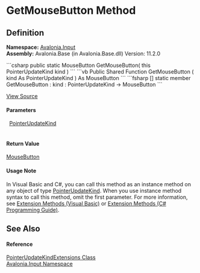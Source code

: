 # GetMouseButton Method




## Definition
**Namespace:** <a href="N_Avalonia_Input">Avalonia.Input</a>  
**Assembly:** Avalonia.Base (in Avalonia.Base.dll) Version: 11.2.0

<Tabs groupId="api-code-preview">
<TabItem value="csharp" label="C#">
```csharp
public static MouseButton GetMouseButton(
	this PointerUpdateKind kind
)
```
</TabItem>
<TabItem value="vb" label="VB">
```vb
<ExtensionAttribute>
Public Shared Function GetMouseButton ( 
	kind As PointerUpdateKind
) As MouseButton
```
</TabItem>
<TabItem value="fsharp" label="F#">
```fsharp
[<ExtensionAttribute>]
static member GetMouseButton : 
        kind : PointerUpdateKind -> MouseButton 
```
</TabItem>
</Tabs>



<a href="https://github.com/AvaloniaUI/Avalonia/tree/master/src/Avalonia.Base/Input/PointerPoint.cs#L211" title="View the source code">View Source</a>



#### Parameters
<dl><dt>  <a href="T_Avalonia_Input_PointerUpdateKind">PointerUpdateKind</a></dt><dd> </dd></dl>

#### Return Value
<a href="T_Avalonia_Input_MouseButton">MouseButton</a>

#### Usage Note
In Visual Basic and C#, you can call this method as an instance method on any object of type <a href="T_Avalonia_Input_PointerUpdateKind">PointerUpdateKind</a>. When you use instance method syntax to call this method, omit the first parameter. For more information, see <a href="https://docs.microsoft.com/dotnet/visual-basic/programming-guide/language-features/procedures/extension-methods" target="_blank" rel="noopener noreferrer">Extension Methods (Visual Basic)</a> or <a href="https://docs.microsoft.com/dotnet/csharp/programming-guide/classes-and-structs/extension-methods" target="_blank" rel="noopener noreferrer">Extension Methods (C# Programming Guide)</a>.

## See Also


#### Reference
<a href="T_Avalonia_Input_PointerUpdateKindExtensions">PointerUpdateKindExtensions Class</a>  
<a href="N_Avalonia_Input">Avalonia.Input Namespace</a>  

